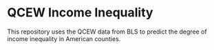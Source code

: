 # QCEW Income Inequality

This repository uses the QCEW data from BLS to predict the degree of income inequality in American counties.

